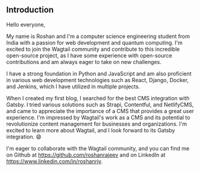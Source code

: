 ## Introduction

Hello everyone,

My name is Roshan and I'm a computer science engineering student from India with a passion for web development and quantum computing. I'm excited to join the Wagtail community and contribute to this incredible open-source project, as I have some experience with open-source contributions and am always eager to take on new challenges.

I have a strong foundation in Python and JavaScript and am also proficient in various web development technologies such as React, Django, Docker, and Jenkins, which I have utilized in multiple projects.

When I created my first blog, I searched for the best CMS integration with Gatsby. I tried various solutions such as Strapi, Contentful, and NetlifyCMS, and came to appreciate the importance of a CMS that provides a great user experience. I'm impressed by Wagtail's work as a CMS and its potential to revolutionize content management for businesses and organizations. I'm excited to learn more about Wagtail, and I look forward to its Gatsby integration. 😄

I'm eager to collaborate with the Wagtail community, and you can find me on Github at https://github.com/roshanrajeev and on LinkedIn at https://www.linkedin.com/in/roshanrjv.

